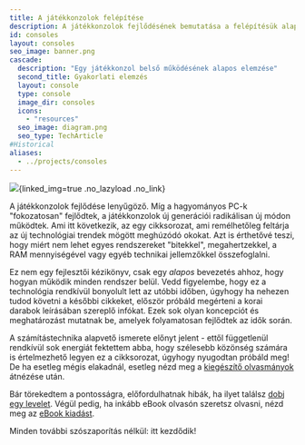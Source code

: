 ```yaml
---
title: A játékkonzolok felépítése
description: A játékkonzolok fejlődésének bemutatása a felépítésük alapján
id: consoles
layout: consoles
seo_image: banner.png
cascade:
  description: "Egy játékkonzol belső működésének alapos elemzése"
  second_title: Gyakorlati elemzés
  layout: console
  type: console
  image_dir: consoles
  icons:
    - "resources"
  seo_image: diagram.png
  seo_type: TechArticle
#Historical
aliases:
  - ../projects/consoles
---
```


![](banner.png){linked_img=true .no_lazyload .no_link}

A játékkonzolok fejlődése lenyűgöző. Míg a hagyományos PC-k "fokozatosan" fejlődtek, a játékkonzolok új generációi radikálisan új módon működtek. Ami itt következik, az egy cikksorozat, ami remélhetőleg feltárja az új technológiai trendek mögött meghúzódó okokat. Azt is érthetővé teszi, hogy miért nem lehet egyes rendszereket "bitekkel", megahertzekkel, a RAM mennyiségével vagy egyéb technikai jellemzőkkel összefoglalni.

Ez nem egy fejlesztői kézikönyv, csak egy *alapos* bevezetés ahhoz, hogy hogyan működik minden rendszer belül. Vedd figyelembe, hogy ez a technológia rendkívül bonyolult lett az utóbbi időben, úgyhogy ha nehezen tudod követni a későbbi cikkeket, először próbáld megérteni a korai darabok leírásában szereplő infókat. Ezek sok olyan koncepciót és meghatározást mutatnak be, amelyek folyamatosan fejlődtek az idők során.

A számítástechnika alapvető ismerete előnyt jelent - ettől függetlenül rendkívül sok energiát fektettem abba, hogy szélesebb közönség számára is értelmezhető legyen ez a cikksorozat, úgyhogy nyugodtan próbáld meg! De ha esetleg mégis elakadnál, esetleg nézd meg a [kiegészítő olvasmányok](readings) átnézése után.

Bár törekedtem a pontosságra, előfordulhatnak hibák, ha ilyet találsz [dobj egy levelet](https://github.com/flipacholas/Architecture-of-consoles). Végül pedig, ha inkább eBook olvasón szeretsz olvasni, nézd meg az [eBook kiadást](ebook).

Minden további szószaporítás nélkül: itt kezdődik!
